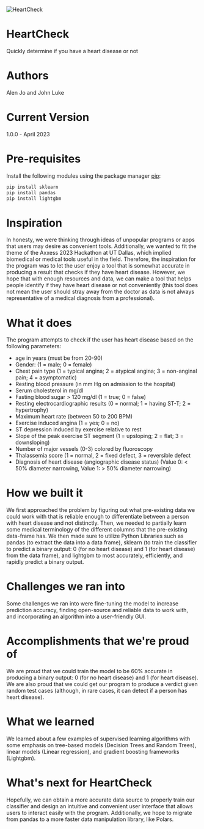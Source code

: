 ![HeartCheck](https://user-images.githubusercontent.com/45494246/229330386-bbb8b6f3-c8df-4caa-a5f9-0ae8602b9df3.jpg)

# HeartCheck
Quickly determine if you have a heart disease or not

# Authors 
Alen Jo and John Luke 

# Current Version 
1.0.0 - April 2023

# Pre-requisites 
Install the following modules using the package manager [pip](https://pip.pypa.io/en/stable/):

```bash
pip install sklearn
pip install pandas
pip install lightgbm
```
# Inspiration
In honesty, we were thinking through ideas of unpopular programs or apps that users may desire as convenient tools. Additionally, we wanted to fit the theme of the Axxess 2023 Hackathon at UT Dallas, which implied biomedical or medical tools useful in the field. Therefore, the inspiration for the program was to let the user enjoy a tool that is somewhat accurate in producing a result that checks if they have heart disease. However, we hope that with enough resources and data, we can make a tool that helps people identify if they have heart disease or not conveniently (this tool does not mean the user should stray away from the doctor as data is not always representative of a medical diagnosis from a professional). 

# What it does
The program attempts to check if the user has heart disease based on the following parameters:
- age in years (must be from 20-90)
- Gender: (1 = male; 0 = female)
- Chest pain type (1 = typical angina; 2 = atypical angina; 3 = non-anginal pain; 4 = asymptomatic)
- Resting blood pressure (in mm Hg on admission to the hospital)
- Serum cholesterol in mg/dl
- Fasting blood sugar > 120 mg/dl (1 = true; 0 = false)
- Resting electrocardiographic results (0 = normal; 1 = having ST-T; 2 = hypertrophy)
- Maximum heart rate (between 50 to 200 BPM)
- Exercise induced angina (1 = yes; 0 = no)
- ST depression induced by exercise relative to rest
- Slope of the peak exercise ST segment (1 = upsloping; 2 = flat; 3 = downsloping)
- Number of major vessels (0-3) colored by fluoroscopy
- Thalassemia score (1 = normal, 2 = fixed defect, 3 = reversible defect
- Diagnosis of heart disease (angiographic disease status) (Value 0: < 50% diameter narrowing, Value 1: > 50% diameter narrowing)

# How we built it
We first approached the problem by figuring out what pre-existing data we could work with that is reliable enough to differentiate between a person with heart disease and not distinctly. Then, we needed to partially learn some medical terminology of the different columns that the pre-existing data-frame has. We then made sure to utilize Python Libraries such as pandas (to extract the data into a data frame), sklearn (to train the classifier to predict a binary output: 0 (for no heart disease) and 1 (for heart disease) from the data frame), and lightgbm to most accurately, efficiently, and rapidly predict a binary output. 

# Challenges we ran into
Some challenges we ran into were fine-tuning the model to increase prediction accuracy, finding open-source and reliable data to work with, and incorporating an algorithm into a user-friendly GUI. 

# Accomplishments that we're proud of
We are proud that we could train the model to be 60% accurate in producing a binary output: 0 (for no heart disease) and 1 (for heart disease). We are also proud that we could get our program to produce a verdict given random test cases (although, in rare cases, it can detect if a person has heart disease). 

# What we learned
We learned about a few examples of supervised learning algorithms with some emphasis on tree-based models (Decision Trees and Random Trees), linear models (Linear regression), and gradient boosting frameworks (Lightgbm). 

# What's next for HeartCheck
Hopefully, we can obtain a more accurate data source to properly train our classifier and design an intuitive and convenient user interface that allows users to interact easily with the program. Additionally, we hope to migrate from pandas to a more faster data manipulation library, like Polars.
